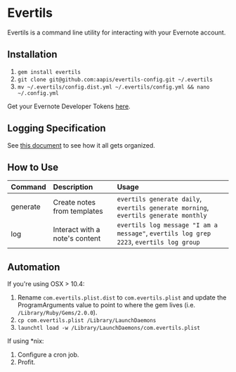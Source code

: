 # Evertils

Evertils is a command line utility for interacting with your Evernote account.

## Installation

1. `gem install evertils`
2. `git clone git@github.com:aapis/evertils-config.git ~/.evertils`
3. `mv ~/.evertils/config.dist.yml ~/.evertils/config.yml && nano ~/.config.yml`

Get your Evernote Developer Tokens [here](https://www.evernote.com/Login.action?targetUrl=%2Fapi%2FDeveloperToken.action).

## Logging Specification
See [this document](https://github.com/aapis/evertils/wiki/Logging-Specification) to see how it all gets organized.

## How to Use

|Command|Description|Usage|
|:--------------|:-----------|:-------------|
|generate|Create notes from templates|`evertils generate daily`, `evertils generate morning`, `evertils generate monthly`|
|log|Interact with a note's content|`evertils log message "I am a message"`, `evertils log grep 2223`, `evertils log group`|

## Automation

If you're using OSX > 10.4:

1. Rename `com.evertils.plist.dist` to `com.evertils.plist` and update the ProgramArguments value to point to where the gem lives (i.e. `/Library/Ruby/Gems/2.0.0`).
2. `cp com.evertils.plist /Library/LaunchDaemons`
3. `launchtl load -w /Library/LaunchDaemons/com.evertils.plist`

If using *nix:

1. Configure a cron job.
2. Profit.
